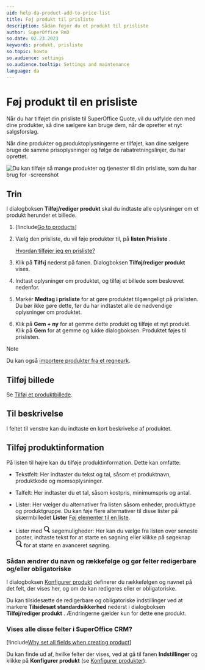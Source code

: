 ```yaml
---
uid: help-da-product-add-to-price-list
title: Føj produkt til prisliste
description: Sådan føjer du et produkt til prisliste
author: SuperOffice RnD
so.date: 02.23.2023
keywords: produkt, prisliste
so.topic: howto
so.audience: settings
so.audience.tooltip: Settings and maintenance
language: da
---
```


# Føj produkt til en prisliste

Når du har tilføjet din prisliste til SuperOffice Quote, vil du udfylde den med dine produkter, så dine sælgere kan bruge dem, når de opretter et nyt salgsforslag.

Når dine produkter og produktoplysningerne er tilføjet, kan dine sælgere bruge de samme prisoplysninger og følge de rabatretningslinjer, du har oprettet.

![Du kan tilføje så mange produkter og tjenester til din prisliste, som du har brug for -screenshot][img2]

## Trin

I dialogboksen **Tilføj/rediger produkt** skal du indtaste alle oplysninger om et produkt herunder et billede.

1. [!include[Go to products](../includes/goto-products.md)]

1. Vælg den prisliste, du vil føje produkter til, på **listen Prisliste** .

    [Hvordan tilføjer jeg en prisliste?][1]

1. Klik på **Tilf‹j** nederst på fanen. Dialogboksen **Tilføj/rediger produkt** vises.

1. Indtast oplysninger om produktet, og tilføj et billede som beskrevet nedenfor.

1. Markér **Medtag i prisliste** for at gøre produktet tilgængeligt på prislisten. Du bør ikke gøre dette, før du har indtastet alle de nødvendige oplysninger om produktet.

1. Klik på **Gem + ny** for at gemme dette produkt og tilføje et nyt produkt.
    Klik på **Gem** for at gemme og lukke dialogboksen.
    Produktet føjes til prislisten.

> [!NOTE]
> Du kan også [importere produkter fra et regneark][5].

## Tilføj billede

Se [Tilføj et produktbillede][2].

## Til beskrivelse

I feltet til venstre kan du indtaste en kort beskrivelse af produktet.

## Tilføj produktinformation

På listen til højre kan du tilføje produktinformation. Dette kan omfatte:

* Tekstfelt: Her indtaster du tekst og tal, såsom et produktnavn, produktkode og momsoplysninger.

* Talfelt: Her indtaster du et tal, såsom kostpris, minimumspris og antal.

* Lister: Her vælger du alternativer fra listen såsom enheder, produkttype og produktgruppe. Du kan føje flere alternativer til disse lister på skærmbilledet **Lister** [Føj elementer til en liste][4].

* Lister med ![ikon][img1] søgemuligheder: Her kan du vælge fra listen over seneste poster, indtaste tekst for at starte en søgning eller klikke på søgeknap ![ikon][img1] for at starte en avanceret søgning.

### Sådan ændrer du navn og rækkefølge og gør felter redigerbare og/eller obligatoriske

I dialogboksen [Konfigurer produkt][3] definerer du rækkefølgen og navnet på det felt, der vises her, og om de kan redigeres eller er obligatoriske.

Du kan tilsidesætte de redigerbare og obligatoriske indstillinger ved at markere **Tilsidesæt standardsikkerhed** nederst i dialogboksen **Tilføj/rediger produkt** . Ændringerne gælder kun for dette ene produkt.

### Vises alle disse felter i SuperOffice CRM?

[!include[Why set all fields when creating product](../includes/quote-config-product.md)]

Du kan finde ud af, hvilke felter der vises, ved at gå til fanen **Indstillinger** og klikke på **Konfigurer produkt** (se [Konfigurer produkter][3]).

<!-- Referenced links -->
[1]: add-price-list.md
[2]: select-product-image.md
[3]: configure.md
[4]: ../../../../admin/lists/learn/adding-items.md
[5]: ../../../../admin/import/learn/import-products-from-excel.md

<!-- Referenced images -->
[img1]: ../../../../../../common/icons/search-icon-black.png
[img2]: media/add-products-to-price-list.png
